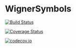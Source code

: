 # WignerSymbols

[![Build Status](https://travis-ci.org/jutho/WignerSymbols.jl.svg?branch=master)](https://travis-ci.org/jutho/WignerSymbols.jl)

[![Coverage Status](https://coveralls.io/repos/jutho/WignerSymbols.jl/badge.svg?branch=master&service=github)](https://coveralls.io/github/jutho/WignerSymbols.jl?branch=master)

[![codecov.io](http://codecov.io/github/jutho/WignerSymbols.jl/coverage.svg?branch=master)](http://codecov.io/github/jutho/WignerSymbols.jl?branch=master)
